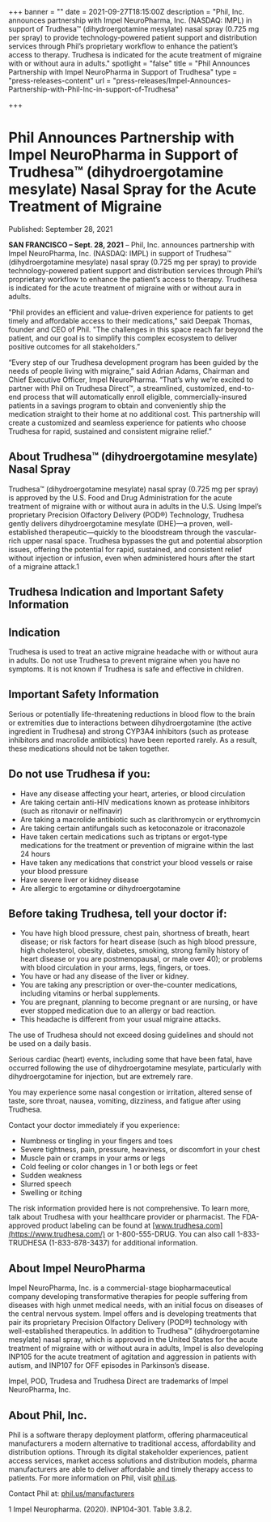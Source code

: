 +++
banner = ""
date = 2021-09-27T18:15:00Z
description = "Phil, Inc. announces partnership with Impel NeuroPharma, Inc. (NASDAQ: IMPL) in support of Trudhesa™ (dihydroergotamine mesylate) nasal spray (0.725 mg per spray) to provide technology-powered patient support and distribution services through Phil’s proprietary workflow to enhance the patient’s access to therapy. Trudhesa is indicated for the acute treatment of migraine with or without aura in adults."
spotlight = "false"
title = "Phil Announces Partnership with Impel NeuroPharma in Support of Trudhesa"
type = "press-releases-content"
url = "press-releases/Impel-Announces-Partnership-with-Phil-Inc-in-support-of-Trudhesa"

+++
# Phil Announces Partnership with Impel NeuroPharma in Support of Trudhesa™ (dihydroergotamine mesylate) Nasal Spray for the Acute Treatment of Migraine

Published: September 28, 2021

**SAN FRANCISCO – Sept. 28, 2021** – Phil, Inc. announces partnership with Impel NeuroPharma, Inc. (NASDAQ: IMPL) in support of Trudhesa™ (dihydroergotamine mesylate) nasal spray (0.725 mg per spray) to provide technology-powered patient support and distribution services through Phil’s proprietary workflow to enhance the patient’s access to therapy. Trudhesa is indicated for the acute treatment of migraine with or without aura in adults.

"Phil provides an efficient and value-driven experience for patients to get timely and affordable access to their medications," said Deepak Thomas, founder and CEO of Phil. "The challenges in this space reach far beyond the patient, and our goal is to simplify this complex ecosystem to deliver positive outcomes for all stakeholders.”

“Every step of our Trudhesa development program has been guided by the needs of people living with migraine,” said Adrian Adams, Chairman and Chief Executive Officer, Impel NeuroPharma. “That’s why we’re excited to partner with Phil on Trudhesa Direct™, a streamlined, customized, end-to-end process that will automatically enroll eligible, commercially-insured patients in a savings program to obtain and conveniently ship the medication straight to their home at no additional cost. This partnership will create a customized and seamless experience for patients who choose Trudhesa for rapid, sustained and consistent migraine relief.”

## About Trudhesa™ (dihydroergotamine mesylate) Nasal Spray

Trudhesa™ (dihydroergotamine mesylate) nasal spray (0.725 mg per spray) is approved by the U.S. Food and Drug Administration for the acute treatment of migraine with or without aura in adults in the U.S. Using Impel’s proprietary Precision Olfactory Delivery (POD®) Technology, Trudhesa gently delivers dihydroergotamine mesylate (DHE)—a proven, well-established therapeutic—quickly to the bloodstream through the vascular-rich upper nasal space. Trudhesa bypasses the gut and potential absorption issues, offering the potential for rapid, sustained, and consistent relief without injection or infusion, even when administered hours after the start of a migraine attack.1

## Trudhesa Indication and Important Safety Information

## Indication

Trudhesa is used to treat an active migraine headache with or without aura in adults. Do not use Trudhesa to prevent migraine when you have no symptoms. It is not known if Trudhesa is safe and effective in children.

## Important Safety Information

Serious or potentially life-threatening reductions in blood flow to the brain or extremities due to interactions between dihydroergotamine (the active ingredient in Trudhesa) and strong CYP3A4 inhibitors (such as protease inhibitors and macrolide antibiotics) have been reported rarely. As a result, these medications should not be taken together.

## Do not use Trudhesa if you:

* Have any disease affecting your heart, arteries, or blood circulation
* Are taking certain anti-HIV medications known as protease inhibitors (such as ritonavir or nelfinavir)
* Are taking a macrolide antibiotic such as clarithromycin or erythromycin
* Are taking certain antifungals such as ketoconazole or itraconazole
* Have taken certain medications such as triptans or ergot-type medications for the treatment or prevention of migraine within the last 24 hours
* Have taken any medications that constrict your blood vessels or raise your blood pressure
* Have severe liver or kidney disease
* Are allergic to ergotamine or dihydroergotamine

## Before taking Trudhesa, tell your doctor if:

* You have high blood pressure, chest pain, shortness of breath, heart disease; or risk factors for heart disease (such as high blood pressure, high cholesterol, obesity, diabetes, smoking, strong family history of heart disease or you are postmenopausal, or male over 40); or problems with blood circulation in your arms, legs, fingers, or toes.
* You have or had any disease of the liver or kidney.
* You are taking any prescription or over-the-counter medications, including vitamins or herbal supplements.
* You are pregnant, planning to become pregnant or are nursing, or have ever stopped medication due to an allergy or bad reaction.
* This headache is different from your usual migraine attacks.

The use of Trudhesa should not exceed dosing guidelines and should not be used on a daily basis.

Serious cardiac (heart) events, including some that have been fatal, have occurred following the use of dihydroergotamine mesylate, particularly with dihydroergotamine for injection, but are extremely rare.

You may experience some nasal congestion or irritation, altered sense of taste, sore throat, nausea, vomiting, dizziness, and fatigue after using Trudhesa.

Contact your doctor immediately if you experience:

* Numbness or tingling in your fingers and toes
* Severe tightness, pain, pressure, heaviness, or discomfort in your chest
* Muscle pain or cramps in your arms or legs
* Cold feeling or color changes in 1 or both legs or feet
* Sudden weakness
* Slurred speech
* Swelling or itching

The risk information provided here is not comprehensive. To learn more, talk about Trudhesa with your healthcare provider or pharmacist. The FDA-approved product labeling can be found at [www.trudhesa.com](https://www.trudhesa.com/) or 1-800-555-DRUG. You can also call 1-833-TRUDHESA (1-833-878-3437) for additional information.

## About Impel NeuroPharma

Impel NeuroPharma, Inc. is a commercial-stage biopharmaceutical company developing transformative therapies for people suffering from diseases with high unmet medical needs, with an initial focus on diseases of the central nervous system. Impel offers and is developing treatments that pair its proprietary Precision Olfactory Delivery (POD®) technology with well-established therapeutics. In addition to Trudhesa™ (dihydroergotamine mesylate) nasal spray, which is approved in the United States for the acute treatment of migraine with or without aura in adults, Impel is also developing INP105 for the acute treatment of agitation and aggression in patients with autism, and INP107 for OFF episodes in Parkinson’s disease.

Impel, POD, Trudesa and Trudhesa Direct are trademarks of Impel NeuroPharma, Inc.

## About Phil, Inc.

Phil is a software therapy deployment platform, offering pharmaceutical manufacturers a modern alternative to traditional access, affordability and distribution options. Through its digital stakeholder experiences, patient access services, market access solutions and distribution models, pharma manufacturers are able to deliver affordable and timely therapy access to patients. For more information on Phil, visit [phil.us](https://web.dev.phil.us/).

Contact Phil at: [phil.us/manufacturers](https://web.dev.phil.us/manufacturers)

1 Impel Neuropharma. (2020). INP104-301. Table 3.8.2.